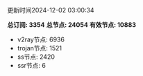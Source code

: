 更新时间2024-12-02 03:00:34

**总订阅: 3354**
**总节点: 24054**
**有效节点: 10883**
- v2ray节点: 6936
- trojan节点: 1521
- ss节点: 2420
- ssr节点: 6
